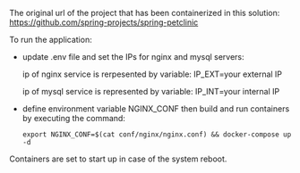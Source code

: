 The original url of the project that has been containerized in this solution:
https://github.com/spring-projects/spring-petclinic

To run the application:
- update .env file and set the IPs for nginx and mysql servers:

  ip of nginx service is rerpesented by variable: 
  IP_EXT=your external IP
  
  ip of mysql service is represented by variable: 
  IP_INT=your internal IP
  
- define environment variable NGINX_CONF then build and run
  containers by executing the command:
  
  ```
  export NGINX_CONF=$(cat conf/nginx/nginx.conf) && docker-compose up -d
  ```
  
Containers are set to start up in case of the system reboot.



